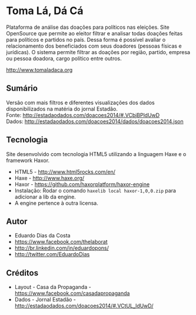 # Toma Lá, Dá Cá

Plataforma de análise das doações para políticos nas eleições.
Site OpenSource que permite ao eleitor filtrar e analisar todas doações feitas para políticos e partidos no país.
Dessa forma é possível avaliar o relacionamento dos beneficiados com seus doadores (pessoas físicas e jurídicas).
O sistema permite filtrar as doações por região, partido, empresa ou pessoa doadora, cargo político entre outros.

http://www.tomaladaca.org

## Sumário

Versão com mais filtros e diferentes visualizações dos dados disponibilizados na matéria do jornal Estadão.  
Fonte: http://estadaodados.com/doacoes2014/#.VCbjBPldUwD  
Dados: http://estadaodados.com/doacoes2014/dados/doacoes2014.json  

## Tecnologia

Site desenvolvido com tecnologia HTML5 utilizando a linguagem Haxe e o framework Haxor.
* HTML5 - http://www.html5rocks.com/en/
* Haxe - http://www.haxe.org/
* Haxor - https://github.com/haxorplatform/haxor-engine
 * Instalação: Rodar o comando `haxelib local haxor-1,0,0.zip` para adicionar a lib da engine.
 * A engine pertence à outra licensa.

## Autor

* Eduardo Dias da Costa
* https://www.facebook.com/thelaborat
* http://br.linkedin.com/in/eduardopons/
* http://twitter.com/EduardoDias
	
## Créditos

* Layout - Casa da Propaganda - https://www.facebook.com/casadapropaganda
* Dados - Jornal Estadão - http://estadaodados.com/doacoes2014/#.VCtUL_ldUwD/

